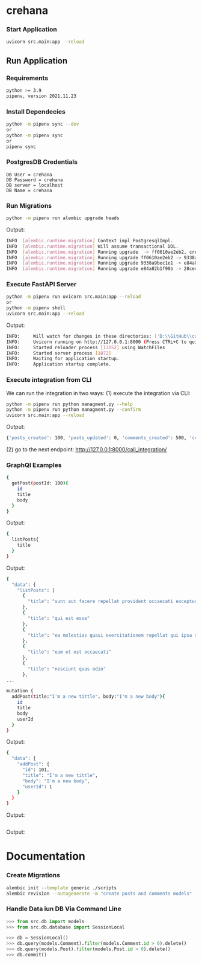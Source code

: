 # crehana

### Start Application

```bash
uvicorn src.main:app --reload
```

## Run Application

### Requirements

```bash
python >= 3.9
pipenv, version 2021.11.23
```

### Install Dependecies

```bash
python -m pipenv sync --dev
or 
python -m pipenv sync
or
pipenv sync
```

### PostgresDB Credentials

```
DB User = crehana
DB Password = crehana
DB server = localhost
DB Name = crehana
```

### Run Migrations
```bash
python -m pipenv run alembic upgrade heads
```

Output:

```bash
INFO  [alembic.runtime.migration] Context impl PostgresqlImpl.
INFO  [alembic.runtime.migration] Will assume transactional DDL.
INFO  [alembic.runtime.migration] Running upgrade  -> ff0610ae2eb2, create posts and comments models
INFO  [alembic.runtime.migration] Running upgrade ff0610ae2eb2 -> 9338a9bec1e1, adding external id column to posts and comments models
INFO  [alembic.runtime.migration] Running upgrade 9338a9bec1e1 -> e84a82b1f90b, delete posts cascade
INFO  [alembic.runtime.migration] Running upgrade e84a82b1f90b -> 28ced816a423, delete posts cascade
````

### Execute FastAPI Server
```bash
python -m pipenv run uvicorn src.main:app --reload
or
python -m pipenv shell
uvicorn src.main:app --reload
```

Output:

```bash
INFO:     Will watch for changes in these directories: ['D:\\GitHub\\crehana']
INFO:     Uvicorn running on http://127.0.0.1:8000 (Press CTRL+C to quit)
INFO:     Started reloader process [13152] using WatchFiles
INFO:     Started server process [1072]
INFO:     Waiting for application startup.
INFO:     Application startup complete.
```

### Execute integration from CLI

We can run the integration in two ways: (1) execute the integration via CLI:

```bash
python -m pipenv run python managment.py --help
python -m pipenv run python managment.py --confirm
uvicorn src.main:app --reload
```

Output:

```bash
{'posts_created': 100, 'posts_updated': 0, 'comments_created': 500, 'comments_updated': 0}
```

(2) go to the next endpoint: http://127.0.0.1:8000/call_integration/

### GraphQl Examples

```bash
{
  getPost(postId: 100){
    id
    title
    body
  }
}
```

Output:

```bash
{
  listPosts{
    title
  }
}
```

Output:

```bash
{
  "data": {
    "listPosts": [
      {
        "title": "sunt aut facere repellat provident occaecati excepturi optio reprehenderit"
      },
      {
        "title": "qui est esse"
      },
      {
        "title": "ea molestias quasi exercitationem repellat qui ipsa sit aut"
      },
      {
        "title": "eum et est occaecati"
      },
      {
        "title": "nesciunt quas odio"
      },
...
```

```bash
mutation {
  addPost(title:"I'm a new tittle", body:"I'm a new body"){
    id
    title
    body
    userId
  }
}
```

Output:


```bash
{
  "data": {
    "addPost": {
      "id": 101,
      "title": "I'm a new tittle",
      "body": "I'm a new body",
      "userId": 1
    }
  }
}
```

Output:

```bash
```

Output:
# Documentation

### Create Migrations

```bash
alembic init --template generic ./scripts
alembic revision --autogenerate -m "create posts and comments models"
```

### Handle Data iun DB Via Command Line

```python
>>> from src.db import models
>>> from src.db.database import SessionLocal

>>> db = SessionLocal()
>>> db.query(models.Comment).filter(models.Comment.id > 0).delete()
>>> db.query(models.Post).filter(models.Post.id > 0).delete()
>>> db.commit()
```